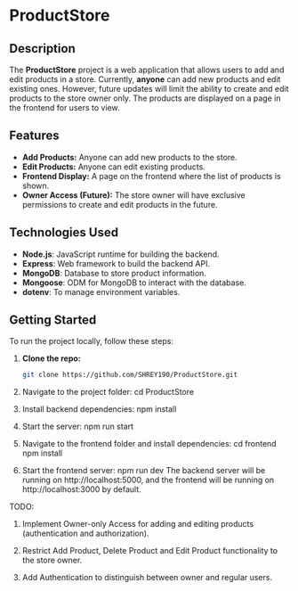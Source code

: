 # ProductStore

## Description
The **ProductStore** project is a web application that allows users to add and edit products in a store. Currently, **anyone** can add new products and edit existing ones. However, future updates will limit the ability to create and edit products to the store owner only. The products are displayed on a page in the frontend for users to view.

## Features
- **Add Products:** Anyone can add new products to the store.
- **Edit Products:** Anyone can edit existing products.
- **Frontend Display:** A page on the frontend where the list of products is shown.
- **Owner Access (Future):** The store owner will have exclusive permissions to create and edit products in the future.

## Technologies Used
- **Node.js**: JavaScript runtime for building the backend.
- **Express**: Web framework to build the backend API.
- **MongoDB**: Database to store product information.
- **Mongoose**: ODM for MongoDB to interact with the database.
- **dotenv**: To manage environment variables.

## Getting Started

To run the project locally, follow these steps:

1. **Clone the repo:**
   ```bash
   git clone https://github.com/SHREY190/ProductStore.git

2. Navigate to the project folder:
   cd ProductStore
   
3. Install backend dependencies:
   npm install
   
4. Start the server:
   npm run start
   
5. Navigate to the frontend folder and install dependencies:
   cd frontend
   npm install
   
6. Start the frontend server:
   npm run dev
The backend server will be running on http://localhost:5000, and the frontend will be running on http://localhost:3000 by default.


TODO:
1. Implement Owner-only Access for adding and editing products (authentication and authorization).

2. Restrict Add Product, Delete Product and Edit Product functionality to the store owner.

3. Add Authentication to distinguish between owner and regular users.
